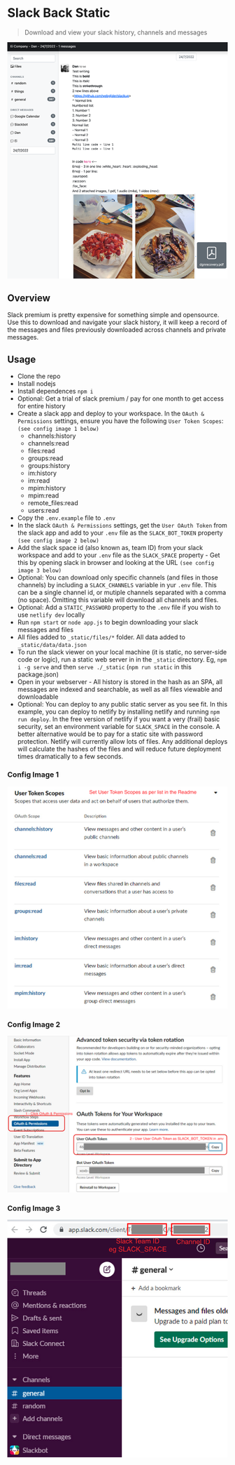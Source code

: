 # Slack Back Static
> Download and view your slack history, channels and messages

![alt text](_docs/readme-main-image.png "Slack Back Static")

## Overview

Slack premium is pretty expensive for something simple and opensource.
Use this to download and navigate your slack history, it will keep a record of the messages and files previously downloaded across channels and private messages.


## Usage

- Clone the repo
- Install nodejs
- Install dependences `npm i`
- Optional: Get a trial of slack premium / pay for one month to get access for entire history
- Create a slack app and deploy to your workspace. In the `OAuth & Permissions` settings, ensure you have the following `User Token Scopes`: `(see config image 1 below)`
    - channels:history
    - channels:read
    - files:read
    - groups:read
    - groups:history
    - im:history
    - im:read
    - mpim:history
    - mpim:read
    - remote_files:read
    - users:read
- Copy the `.env.example` file to `.env`
- In the slack `OAuth & Permissions` settings, get the `User OAuth Token` from the slack app and add to your `.env` file as the `SLACK_BOT_TOKEN` property `(see config image 2 below)`
- Add the slack space id (also known as, team ID) from your slack workspace and add to your `.env` file as the `SLACK_SPACE` property - Get this by opening slack in browser and looking at the URL `(see config image 3 below)`
- Optional: You can download only specific channels (and files in those channels) by including a `SLACK_CHANNELS` variable in yur `.env` file. This can be a single channel id, or mutiple channels separated with a comma (no space). Omitting this variable will download all channels and files.
- Optional: Add a `STATIC_PASSWORD` property to the `.env` file if you wish to use `netlify dev` locally
- Run `npm start` or `node app.js` to begin downloading your slack messages and files
- All files added to `_static/files/*` folder. All data added to `_static/data/data.json`
- To run the slack viewer on your local machine (it is static, no server-side code or logic), run a static web server in in the `_static` directory. Eg, `npm i -g serve` and then `serve ./_static` (`npm run static` in this package.json)
- Open in your webserver - All history is stored in the hash as an SPA, all messages are indexed and searchable, as well as all files viewable and downloadable
- Optional: You can deploy to any public static server as you see fit. In this example, you can deploy to netlify by installing netlify and running `npm run deploy`. In the free version of netlify if you want a very (frail) basic security, set an environment variable for `SLACK_SPACE` in the console. A better alternative would be to pay for a static site with password protection. Netlify will currently allow lots of files. Any additional deploys will calculate the hashes of the files and will reduce future deployment times dramatically to a few seconds.


### Config Image 1

![alt text](_docs/config-image-1.png "Config Image 1")

### Config Image 2

![alt text](_docs/config-image-2.png "Config Image 2")

### Config Image 3

![alt text](_docs/config-image-3.png "Config Image 3")